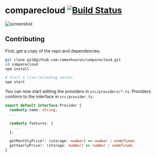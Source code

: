 # comparecloud [![Build Status](https://travis-ci.org/rameshvarun/comparecloud.svg?branch=master)](https://travis-ci.org/rameshvarun/comparecloud)

![screenshot](https://i.imgur.com/06FDEqs.png)

## Contributing

First, get a copy of the repo and dependencies.

```bash
git clone git@github.com:rameshvarun/comparecloud.git
cd comparecloud
npm install

# Start a live-reloading server.
npm start
```

You can now start editing the providers in `src/providers/*.ts`. Providers conform to the interface in `src/provider.ts`.

```typescript
export default interface Provider {
  readonly name: string;
  ...

  readonly features: {
    ...
  };

  getMonthlyPrice?: (storage: number) => number | undefined;
  getYearlyPrice?: (storage: number) => number | undefined;
}
```
